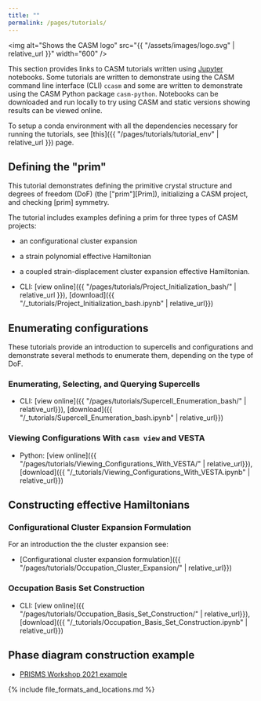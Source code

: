 ```yaml
---
title: ""
permalink: /pages/tutorials/
---
```


<img alt="Shows the CASM logo" src="{{ "/assets/images/logo.svg" | relative_url }}" width="600" />

This section provides links to CASM tutorials written using [Jupyter](https://jupyter.org) notebooks. Some tutorials are written to demonstrate using the CASM command line interface (CLI) `ccasm` and some are written to demonstrate using the CASM Python package `casm-python`. Notebooks can be downloaded and run locally to try using CASM and static versions showing results can be viewed online.

To setup a conda environment with all the dependencies necessary for running the tutorials, see [this]({{ "/pages/tutorials/tutorial_env" | relative_url }}) page.

## Defining the "prim"

This tutorial demonstrates defining the primitive crystal structure and degrees of freedom (DoF) (the ["prim"][Prim]), initializing a CASM project, and checking [prim] symmetry.

The tutorial includes examples defining a prim for three types of CASM projects:
- an configurational cluster expansion
- a strain polynomial effective Hamiltonian
- a coupled strain-displacement cluster expansion effective Hamiltonian.

- CLI: [view online]({{ "/pages/tutorials/Project_Initialization_bash/" | relative_url }}), [download]({{ "/_tutorials/Project_Initialization_bash.ipynb" | relative_url}})


## Enumerating configurations

These tutorials provide an introduction to supercells and configurations and demonstrate several methods to enumerate them, depending on the type of DoF.

### Enumerating, Selecting, and Querying Supercells

- CLI: [view online]({{ "/pages/tutorials/Supercell_Enumeration_bash/" | relative_url}}), [download]({{ "/_tutorials/Supercell_Enumeration_bash.ipynb" | relative_url}})

### Viewing Configurations With `casm view` and VESTA

- Python: [view online]({{ "/pages/tutorials/Viewing_Configurations_With_VESTA/" | relative_url}}), [download]({{ "/_tutorials/Viewing_Configurations_With_VESTA.ipynb" | relative_url}})

## Constructing effective Hamiltonians

### Configurational Cluster Expansion Formulation

For an introduction the the cluster expansion see:
- [Configurational cluster expansion formulation]({{ "/pages/tutorials/Occupation_Cluster_Expansion/" | relative_url}})

### Occupation Basis Set Construction

- CLI: [view online]({{ "/pages/tutorials/Occupation_Basis_Set_Construction/" | relative_url}}), [download]({{ "/_tutorials/Occupation_Basis_Set_Construction.ipynb" | relative_url}})

## Phase diagram construction example

- [PRISMS Workshop 2021 example](https://raw.githubusercontent.com/prisms-center/CASMcode_tutorials/main/v1.2/projects/ZrO.tgz)

{% include file_formats_and_locations.md %}
